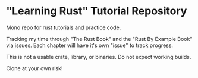 # "Learning Rust" Tutorial Repository

Mono repo for rust tutorials and practice code. 

Tracking my time through "The Rust Book" and the "Rust By Example Book" via issues. Each chapter will have it's own "issue" to track progress.

This is not a usable crate, library, or binaries. Do not expect working builds.

Clone at your own risk!
